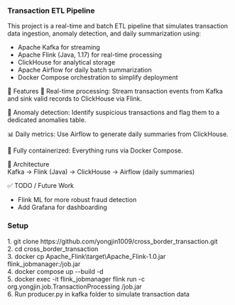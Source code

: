 <h3>Transaction ETL Pipeline</h3>
This project is a real-time and batch ETL pipeline that simulates transaction data ingestion, anomaly detection, and daily summarization using:

- Apache Kafka for streaming
- Apache Flink (Java, 1.17) for real-time processing
- ClickHouse for analytical storage
- Apache Airflow for daily batch summarization
- Docker Compose orchestration to simplify deployment

📌 Features
💸 Real-time processing: Stream transaction events from Kafka and sink valid records to ClickHouse via Flink.

🚨 Anomaly detection: Identify suspicious transactions and flag them to a dedicated anomalies table.

📊 Daily metrics: Use Airflow to generate daily summaries from ClickHouse.

🐳 Fully containerized: Everything runs via Docker Compose.

🧱 Architecture <br>
Kafka -> Flink (Java) -> ClickHouse -> Airflow (daily summaries)

✅ TODO / Future Work
- Flink ML for more robust fraud detection
- Add Grafana for dashboarding

<h3>Setup</h3>
1. git clone https://github.com/yongjin1009/cross_border_transaction.git<br>
2. cd cross_border_transaction<br>
3. docker cp Apache_Flink\target\Apache_Flink-1.0.jar flink_jobmanager:/job.jar<br>
4. docker compose up --build -d<br>
5. docker exec -it flink_jobmanager flink run -c org.yongjin.job.TransactionProcessing /job.jar<br>
6. Run producer.py in kafka folder to simulate transaction data 
